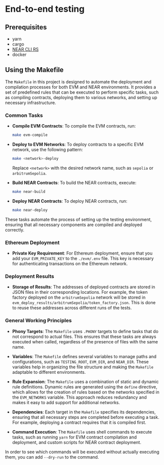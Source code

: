 # End-to-end testing

## Prerequisites

- yarn
- cargo
- [NEAR CLI RS](https://github.com/near/near-cli-rs)
- docker

## Using the Makefile

The `Makefile` in this project is designed to automate the deployment and compilation processes for both EVM and NEAR environments. It provides a set of predefined rules that can be executed to perform specific tasks, such as compiling contracts, deploying them to various networks, and setting up necessary infrastructure.

### Common Tasks

- **Compile EVM Contracts**: To compile the EVM contracts, run:
  ```bash
  make evm-compile
  ```

- **Deploy to EVM Networks**: To deploy contracts to a specific EVM network, use the following pattern:
  ```bash
  make <network>-deploy
  ```
  Replace `<network>` with the desired network name, such as `sepolia` or `arbitrumSepolia`.

- **Build NEAR Contracts**: To build the NEAR contracts, execute:
  ```bash
  make near-build
  ```

- **Deploy NEAR Contracts**: To deploy NEAR contracts, run:
  ```bash
  make near-deploy
  ```

These tasks automate the process of setting up the testing environment, ensuring that all necessary components are compiled and deployed correctly.

### Ethereum Deployment

- **Private Key Requirement**: For Ethereum deployment, ensure that you add your `EVM_PRIVATE_KEY` to the `./evm/.env` file. This key is necessary for authenticating transactions on the Ethereum network.

### Deployment Results

- **Storage of Results**: The addresses of deployed contracts are stored in JSON files in their corresponding locations. For example, the token factory deployed on the `arbitrumSepolia` network will be stored in `evm_deploy_results/arbitrumSepolia/token_factory.json`. This is done to reuse these addresses across different runs of the tests.

### General Working Principles

- **Phony Targets**: The `Makefile` uses `.PHONY` targets to define tasks that do not correspond to actual files. This ensures that these tasks are always executed when called, regardless of the presence of files with the same name.

- **Variables**: The `Makefile` defines several variables to manage paths and configurations, such as `TESTING_ROOT`, `EVM_DIR`, and `NEAR_DIR`. These variables help in organizing the file structure and making the `Makefile` adaptable to different environments.

- **Rule Expansion**: The `Makefile` uses a combination of static and dynamic rule definitions. Dynamic rules are generated using the `define` directive, which allows for the creation of rules based on the networks specified in the `EVM_NETWORKS` variable. This approach reduces redundancy and makes it easy to add support for additional networks.

- **Dependencies**: Each target in the `Makefile` specifies its dependencies, ensuring that all necessary steps are completed before executing a task. For example, deploying a contract requires that it is compiled first.

- **Command Execution**: The `Makefile` uses shell commands to execute tasks, such as running `yarn` for EVM contract compilation and deployment, and custom scripts for NEAR contract deployment.

In order to see which commands will be executed without actually executing them, you can add `--dry-run` to the command.